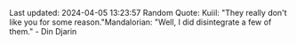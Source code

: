 Last updated: 2024-04-05 13:23:57
Random Quote: Kuiil: "They really don't like you for some reason."Mandalorian: "Well, I did disintegrate a few of them." - Din Djarin